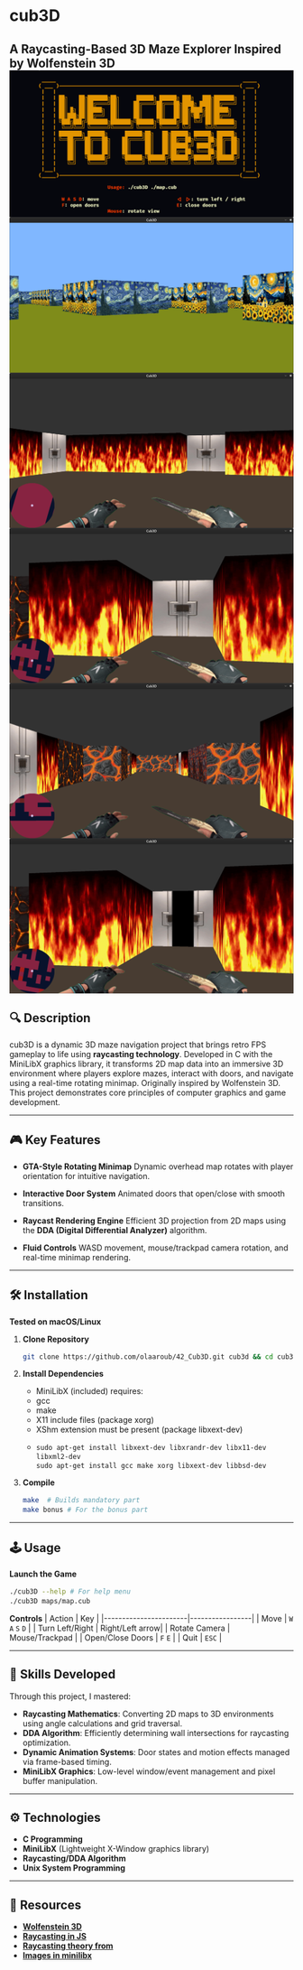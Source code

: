 # cub3D

**A Raycasting-Based 3D Maze Explorer Inspired by Wolfenstein 3D**
<img align="center" src="imgs/screenshots/help.png" alt="Screenshot of the game" />
<img align="center" src="imgs/screenshots/1.png" alt="Screenshot of the game" />
<img align="center" src="imgs/screenshots/2.png" alt="Screenshot of the game" />
<img align="center" src="imgs/screenshots/3.png" alt="Screenshot of the game" />
<img align="center" src="imgs/screenshots/5.png" alt="Screenshot of the game" />
<img align="center" src="imgs/screenshots/4.png" alt="Screenshot of the game" />
---

## 🔍 Description
cub3D is a dynamic 3D maze navigation project that brings retro FPS gameplay to life using **raycasting technology**.
Developed in C with the MiniLibX graphics library, it transforms 2D map data into an immersive 3D environment where players explore mazes,
interact with doors, and navigate using a real-time rotating minimap. Originally inspired by Wolfenstein 3D.
This project demonstrates core principles of computer graphics and game development.

---

## 🎮 Key Features
- **GTA-Style Rotating Minimap**
  Dynamic overhead map rotates with player orientation for intuitive navigation.

- **Interactive Door System**
  Animated doors that open/close with smooth transitions.

- **Raycast Rendering Engine**
  Efficient 3D projection from 2D maps using the **DDA (Digital Differential Analyzer)** algorithm.

- **Fluid Controls**
  WASD movement, mouse/trackpad camera rotation, and real-time minimap rendering.

---

## 🛠️ Installation
**Tested on macOS/Linux**

1. **Clone Repository**
   ```bash
   git clone https://github.com/olaaroub/42_Cub3D.git cub3d && cd cub3D
   ```

2. **Install Dependencies**
   - MiniLibX (included) requires:
   - gcc
   - make
   - X11 include files (package xorg)
   - XShm extension must be present (package libxext-dev)
   - ```Utility functions from BSD systems - development files (package libbsd-dev)
     sudo apt-get install libxext-dev libxrandr-dev libx11-dev libxml2-dev
     sudo apt-get install gcc make xorg libxext-dev libbsd-dev 
     ```

3. **Compile**
   ```bash
   make  # Builds mandatory part
   make bonus # For the bonus part
   ```

---

## 🕹️ Usage
**Launch the Game**
```bash
./cub3D --help # For help menu
./cub3D maps/map.cub
```

**Controls**
|       Action          |       Key       |
|-----------------------|-----------------|
| Move                  | `W` `A` `S` `D` |
| Turn Left/Right       | Right/Left arrow|
| Rotate Camera         | Mouse/Trackpad  |
| Open/Close Doors      | `F`      `E`    |
| Quit                  | `ESC`           |

---

## 🧠 Skills Developed
Through this project, I mastered:
- **Raycasting Mathematics**: Converting 2D maps to 3D environments using angle calculations and grid traversal.
- **DDA Algorithm**: Efficiently determining wall intersections for raycasting optimization.
- **Dynamic Animation Systems**: Door states and motion effects managed via frame-based timing.
- **MiniLibX Graphics**: Low-level window/event management and pixel buffer manipulation.

---

## ⚙️ Technologies
- **C Programming**
- **MiniLibX** (Lightweight X-Window graphics library)
- **Raycasting/DDA Algorithm**
- **Unix System Programming**

---

## 🌟 Resources
* [**Wolfenstein 3D**](http://users.atw.hu/wolf3d/)
* [**Raycasting in JS**](http://www.playfuljs.com/a-first-person-engine-in-265-lines/)
* [**Raycasting theory from**](https://lodev.org/cgtutor/raycasting.html)
* [**Images in minilibx**](https://github.com/keuhdall/images_example)
```
